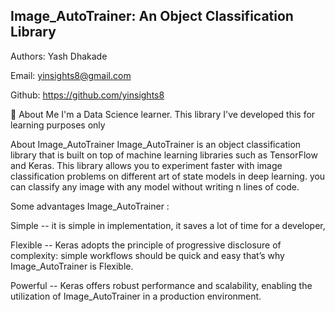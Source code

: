 ## Image_AutoTrainer: An Object Classification Library

Authors:
Yash Dhakade

Email: yinsights8@gmail.com

Github: https://github.com/yinsights8

🚀 About Me
I'm a Data Science learner. This library I've developed this for learning purposes only


About Image_AutoTrainer 
Image_AutoTrainer is an object classification library that is built on top of machine learning libraries such as TensorFlow and Keras. This library allows you to experiment faster with image classification problems on different art of state models in deep learning. you can classify any image with any model without writing n lines of code. 

Some advantages Image_AutoTrainer :

Simple -- it is simple in implementation, it saves a lot of time for a developer, 

Flexible -- Keras adopts the principle of progressive disclosure of complexity: simple workflows should be quick and easy that’s why 
Image_AutoTrainer is Flexible.

Powerful -- Keras offers robust performance and scalability, enabling the utilization of Image_AutoTrainer in a production environment.
